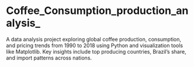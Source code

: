 # Coffee_Consumption_production_analysis_
A data analysis project exploring global coffee production, consumption, and pricing trends from 1990 to 2018 using Python and visualization tools like Matplotlib. Key insights include top producing countries, Brazil’s share, and import patterns across nations.
